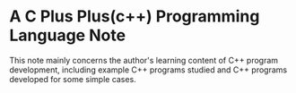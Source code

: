 # A C Plus Plus(c++) Programming Language Note
This note mainly concerns the author's learning content of C++ program development, including example C++ programs studied and C++ programs developed for some simple cases.